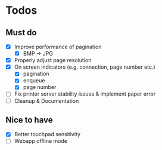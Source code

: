 # Todos

## Must do

- [x] Improve performance of pagination
  - [x] BMP -> JPG
- [x] Properly adjust page resolution
- [x] On screen indicators (e.g. connection, page number etc.)
  - [x] pagination
  - [x] enqueue
  - [x] page number
- [ ] Fix printer server stability issues & implement paper error
- [ ] Cleanup & Documentation

## Nice to have

- [x] Better touchpad sensitivity
- [ ] Webapp offline mode

